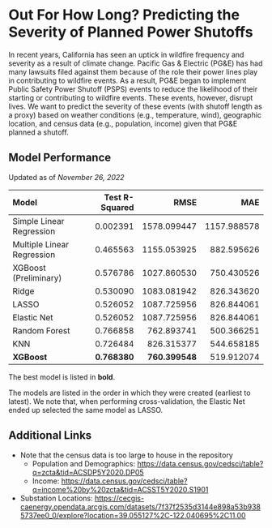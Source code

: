 # Out For How Long? Predicting the Severity of Planned Power Shutoffs

In recent years, California has seen an uptick in wildfire frequency and severity as a result of climate change. Pacific Gas & Electric (PG&E) has had many lawsuits filed against them because of the role their power lines play in contributing to wildfire events. As a result, PG&E began to implement Public Safety Power Shutoff (PSPS) events to reduce the likelihood of their starting or contributing to wildfire events. These events, however, disrupt lives. We want to predict the severity of these events (with  shutoff length as a proxy) based on weather conditions (e.g., temperature, wind), geographic location, and census data (e.g., population, income) given that PG&E planned a shutoff.

## Model Performance
Updated as of _November 26, 2022_

| Model                     |Test R-Squared|RMSE           |MAE            |
|:--------------------------|-------------:|--------------:|--------------:|
|Simple Linear Regression   |	  0.002391   |  1578.099447  |  1157.988578  |
|Multiple Linear Regression |	  0.465563   |  1155.053925  |   882.595626  |
|XGBoost (Preliminary)      |	  0.576786   |  1027.860530  |   750.430526  |
|Ridge                      |	  0.530090   |  1083.081942  |   826.343620  |
|LASSO                      |	  0.526052   |  1087.725956  |   826.844061  |
|Elastic Net                |	  0.526052   |  1087.725956  |   826.844061  |
|Random Forest              |   0.766858   |   762.893741  |   500.366251  |
|KNN                        |   0.726484   |   826.315377  |   544.658185  |
|**XGBoost**                | **0.768380** | **760.399548**|   519.912074  |

The best model is listed in **bold**.

The models are listed in the order in which they were created (earliest to latest). We note that, when performing cross-validation, the Elastic Net ended up selected the same model as LASSO.

## Additional Links

  - Note that the census data is too large to house in the repository
    - Population and Demographics: https://data.census.gov/cedsci/table?q=zcta&tid=ACSDP5Y2020.DP05
    - Income: https://data.census.gov/cedsci/table?q=income%20by%20zcta&tid=ACSST5Y2020.S1901
  - Substation Locations: https://cecgis-caenergy.opendata.arcgis.com/datasets/7f37f2535d3144e898a53b9385737ee0_0/explore?location=39.055127%2C-122.040695%2C11.00
